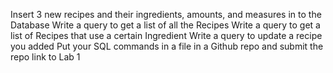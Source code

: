 Insert 3 new recipes and their ingredients, amounts, and measures in to the Database
Write a query to get a list of all the Recipes
Write a query to get a list of Recipes that use a certain Ingredient
Write a query to update a recipe you added
Put your SQL commands in a file in a Github repo and submit the repo link to Lab 1
